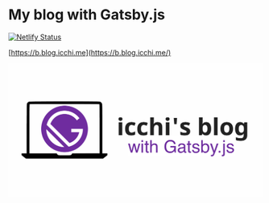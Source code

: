 # My blog with Gatsby.js

[![Netlify Status](https://api.netlify.com/api/v1/badges/01ab1448-a79d-45ca-83e9-b8b028bcce12/deploy-status)](https://app.netlify.com/sites/mystifying-stallman-ee3d7c/deploys)

[https://b.blog.icchi.me](https://b.blog.icchi.me/)

![blog-image](./thumbnail.png)
